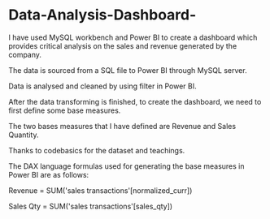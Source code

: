 # Data-Analysis-Dashboard-


I have used MySQL workbench and Power BI to create a dashboard which provides critical analysis on the sales and revenue generated by the company.





The data is sourced from a SQL file to Power BI through MySQL server.




Data is analysed and cleaned by using filter in Power BI.




After the data transforming is finished, to create the dashboard, we need to first define some base measures.





The two bases measures that I have defined are Revenue and Sales Quantity.




Thanks to codebasics for the dataset and teachings.









The DAX language formulas used for generating the base measures in Power BI are as follows:



Revenue = SUM('sales transactions'[normalized_curr])







Sales Qty = SUM('sales transactions'[sales_qty])
